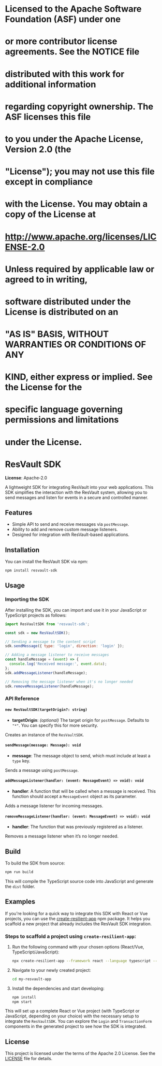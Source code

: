 #
# Licensed to the Apache Software Foundation (ASF) under one
# or more contributor license agreements.  See the NOTICE file
# distributed with this work for additional information
# regarding copyright ownership.  The ASF licenses this file
# to you under the Apache License, Version 2.0 (the
# "License"); you may not use this file except in compliance
# with the License.  You may obtain a copy of the License at
#
#  http://www.apache.org/licenses/LICENSE-2.0
#
# Unless required by applicable law or agreed to in writing,
# software distributed under the License is distributed on an
# "AS IS" BASIS, WITHOUT WARRANTIES OR CONDITIONS OF ANY
# KIND, either express or implied.  See the License for the
# specific language governing permissions and limitations
# under the License.
#

# ResVault SDK
**License**: Apache-2.0

A lightweight SDK for integrating ResVault into your web applications. This SDK simplifies the interaction with the ResVault system, allowing you to send messages and listen for events in a secure and controlled manner.

## Features

- Simple API to send and receive messages via `postMessage`.
- Ability to add and remove custom message listeners.
- Designed for integration with ResVault-based applications.

## Installation

You can install the ResVault SDK via npm:

```bash
npm install resvault-sdk
```

## Usage

### Importing the SDK

After installing the SDK, you can import and use it in your JavaScript or TypeScript projects as follows:

```javascript
import ResVaultSDK from 'resvault-sdk';

const sdk = new ResVaultSDK();

// Sending a message to the content script
sdk.sendMessage({ type: 'login', direction: 'login' });

// Adding a message listener to receive messages
const handleMessage = (event) => {
  console.log('Received message:', event.data);
};
sdk.addMessageListener(handleMessage);

// Removing the message listener when it's no longer needed
sdk.removeMessageListener(handleMessage);
```

### API Reference

#### `new ResVaultSDK(targetOrigin?: string)`

- **targetOrigin**: _(optional)_ The target origin for `postMessage`. Defaults to `"*"`. You can specify this for more security.
  
Creates an instance of the `ResVaultSDK`.

#### `sendMessage(message: Message): void`

- **message**: The message object to send, which must include at least a `type` key.

Sends a message using `postMessage`.

#### `addMessageListener(handler: (event: MessageEvent) => void): void`

- **handler**: A function that will be called when a message is received. This function should accept a `MessageEvent` object as its parameter.

Adds a message listener for incoming messages.

#### `removeMessageListener(handler: (event: MessageEvent) => void): void`

- **handler**: The function that was previously registered as a listener.

Removes a message listener when it’s no longer needed.

## Build

To build the SDK from source:

```bash
npm run build
```

This will compile the TypeScript source code into JavaScript and generate the `dist` folder.

## Examples

If you're looking for a quick way to integrate this SDK with React or Vue projects, you can use the [create-resilient-app](https://www.npmjs.com/package/create-resilient-app) npm package. It helps you scaffold a new project that already includes the ResVault SDK integration.

### Steps to scaffold a project using `create-resilient-app`:

1. Run the following command with your chosen options (React/Vue, TypeScript/JavaScript):

    ```bash
    npx create-resilient-app --framework react --language typescript --name my-resvault-app
    ```

2. Navigate to your newly created project:

    ```bash
    cd my-resvault-app
    ```

3. Install the dependencies and start developing:

    ```bash
    npm install
    npm start
    ```

This will set up a complete React or Vue project (with TypeScript or JavaScript, depending on your choice) with the necessary setup to integrate the `ResVaultSDK`. You can explore the `Login` and `TransactionForm` components in the generated project to see how the SDK is integrated.

## License

This project is licensed under the terms of the Apache 2.0 License. See the [LICENSE](LICENSE) file for details.
